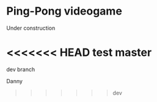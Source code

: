 # Ping-Pong videogame

Under construction

<<<<<<< HEAD
test master
=======
dev branch

Danny
>>>>>>> dev
